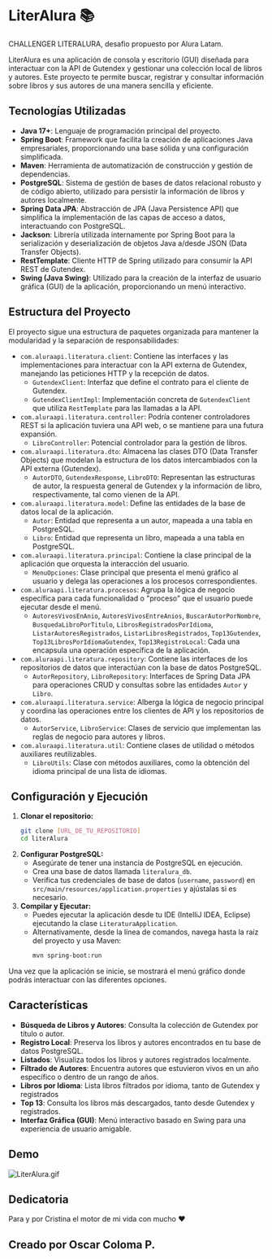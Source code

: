 # LiterAlura 📚

CHALLENGER LITERALURA, desafio propuesto por Alura Latam.

LiterAlura es una aplicación de consola y escritorio (GUI) diseñada para interactuar con la API de Gutendex y gestionar una colección local de libros y autores. Este proyecto te permite buscar, registrar y consultar información sobre libros y sus autores de una manera sencilla y eficiente.

## Tecnologías Utilizadas

* **Java 17+**: Lenguaje de programación principal del proyecto.
* **Spring Boot**: Framework que facilita la creación de aplicaciones Java empresariales, proporcionando una base sólida y una configuración simplificada.
* **Maven**: Herramienta de automatización de construcción y gestión de dependencias.
* **PostgreSQL**: Sistema de gestión de bases de datos relacional robusto y de código abierto, utilizado para persistir la información de libros y autores localmente.
* **Spring Data JPA**: Abstracción de JPA (Java Persistence API) que simplifica la implementación de las capas de acceso a datos, interactuando con PostgreSQL.
* **Jackson**: Librería utilizada internamente por Spring Boot para la serialización y deserialización de objetos Java a/desde JSON (Data Transfer Objects).
* **RestTemplate**: Cliente HTTP de Spring utilizado para consumir la API REST de Gutendex.
* **Swing (Java Swing)**: Utilizado para la creación de la interfaz de usuario gráfica (GUI) de la aplicación, proporcionando un menú interactivo.

## Estructura del Proyecto

El proyecto sigue una estructura de paquetes organizada para mantener la modularidad y la separación de responsabilidades:

* `com.aluraapi.literatura.client`: Contiene las interfaces y las implementaciones para interactuar con la API externa de Gutendex, manejando las peticiones HTTP y la recepción de datos.
    * `GutendexClient`: Interfaz que define el contrato para el cliente de Gutendex.
    * `GutendexClientImpl`: Implementación concreta de `GutendexClient` que utiliza `RestTemplate` para las llamadas a la API.
* `com.aluraapi.literatura.controller`: Podría contener controladores REST si la aplicación tuviera una API web, o se mantiene para una futura expansión.
    * `LibroController`: Potencial controlador para la gestión de libros.
* `com.aluraapi.literatura.dto`: Almacena las clases DTO (Data Transfer Objects) que modelan la estructura de los datos intercambiados con la API externa (Gutendex).
    * `AutorDTO`, `GutendexResponse`, `LibroDTO`: Representan las estructuras de autor, la respuesta general de Gutendex y la información de libro, respectivamente, tal como vienen de la API.
* `com.aluraapi.literatura.model`: Define las entidades de la base de datos local de la aplicación.
    * `Autor`: Entidad que representa a un autor, mapeada a una tabla en PostgreSQL.
    * `Libro`: Entidad que representa un libro, mapeada a una tabla en PostgreSQL.
* `com.aluraapi.literatura.principal`: Contiene la clase principal de la aplicación que orquesta la interacción del usuario.
    * `MenuOpciones`: Clase principal que presenta el menú gráfico al usuario y delega las operaciones a los procesos correspondientes.
* `com.aluraapi.literatura.procesos`: Agrupa la lógica de negocio específica para cada funcionalidad o "proceso" que el usuario puede ejecutar desde el menú.
    * `AutoresVivosEnAnio`, `AutoresVivosEntreAnios`, `BuscarAutorPorNombre`, `BusquedaLibroPorTitulo`, `LibrosRegistradosPorIdioma`, `ListarAutoresRegistrados`, `ListarLibrosRegistrados`, `Top13Gutendex`, `Top13LibrosPorIdiomaGutendex`, `Top13RegistroLocal`: Cada una encapsula una operación específica de la aplicación.
* `com.aluraapi.literatura.repository`: Contiene las interfaces de los repositorios de datos que interactúan con la base de datos PostgreSQL.
    * `AutorRepository`, `LibroRepository`: Interfaces de Spring Data JPA para operaciones CRUD y consultas sobre las entidades `Autor` y `Libro`.
* `com.aluraapi.literatura.service`: Alberga la lógica de negocio principal y coordina las operaciones entre los clientes de API y los repositorios de datos.
    * `AutorService`, `LibroService`: Clases de servicio que implementan las reglas de negocio para autores y libros.
* `com.aluraapi.literatura.util`: Contiene clases de utilidad o métodos auxiliares reutilizables.
    * `LibroUtils`: Clase con métodos auxiliares, como la obtención del idioma principal de una lista de idiomas.

## ️ Configuración y Ejecución

1.  **Clonar el repositorio:**
    ```bash
    git clone [URL_DE_TU_REPOSITORIO]
    cd literAlura
    ```
2.  **Configurar PostgreSQL:**
    * Asegúrate de tener una instancia de PostgreSQL en ejecución.
    * Crea una base de datos llamada `literalura_db`.
    * Verifica tus credenciales de base de datos (`username`, `password`) en `src/main/resources/application.properties` y ajústalas si es necesario.
3.  **Compilar y Ejecutar:**
    * Puedes ejecutar la aplicación desde tu IDE (IntelliJ IDEA, Eclipse) ejecutando la clase `LiteraturaApplication`.
    * Alternativamente, desde la línea de comandos, navega hasta la raíz del proyecto y usa Maven:
        ```bash
        mvn spring-boot:run
        ```

Una vez que la aplicación se inicie, se mostrará el menú gráfico donde podrás interactuar con las diferentes opciones.

##  Características

* **Búsqueda de Libros y Autores**: Consulta la colección de Gutendex por título o autor.
* **Registro Local**: Preserva los libros y autores encontrados en tu base de datos PostgreSQL.
* **Listados**: Visualiza todos los libros y autores registrados localmente.
* **Filtrado de Autores**: Encuentra autores que estuvieron vivos en un año específico o dentro de un rango de años.
* **Libros por Idioma**: Lista libros filtrados por idioma, tanto de Gutendex y registrados
* **Top 13**: Consulta los libros más descargados, tanto desde Gutendex y registrados.
* **Interfaz Gráfica (GUI)**: Menú interactivo basado en Swing para una experiencia de usuario amigable.



##  Demo
![LiterAlura.gif](../../../../resources/imagenes/LiterAlura.gif)



##  Dedicatoria
Para y por Cristina el motor de mi vida con mucho ❤️


## Creado por Oscar Coloma P.